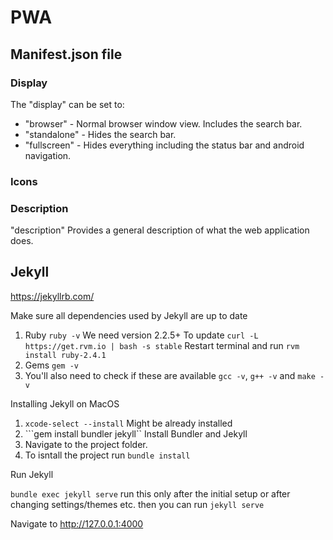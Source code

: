# PWA

## Manifest.json file

### Display

The "display" can be set to:

- "browser" - Normal browser window view. Includes the search bar.
- "standalone" - Hides the search bar.
- "fullscreen" - Hides everything including the status bar and android navigation.

### Icons

### Description

"description" Provides a general description of what the web application does.

## Jekyll

https://jekyllrb.com/

Make sure all dependencies used by Jekyll are up to date

1. Ruby ```ruby -v``` We need version 2.2.5+
    To update
    ```curl -L https://get.rvm.io | bash -s stable``` 
    Restart terminal and run
    ```rvm install ruby-2.4.1```
2. Gems ```gem -v```
3. You'll also need to check if these are available
    ```gcc -v```, ```g++ -v``` and ```make -v``` 
    
Installing Jekyll on MacOS

1. ```xcode-select --install``` Might be already installed
2. ```gem install bundler jekyll`` Install Bundler and Jekyll 
3. Navigate to the project folder. 
4. To isntall the project run ```bundle install```

Run Jekyll

```bundle exec jekyll serve``` run this only after the initial setup or after changing settings/themes etc.
then you can run ```jekyll serve```

Navigate to http://127.0.0.1:4000